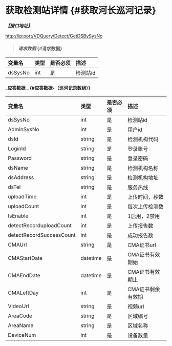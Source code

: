 # 获取检测站详情 {#获取河长巡河记录}

_**【接口地址】**_

[http://ip:port/VDQuery/Detect/GetDSBySysNo](http://ip:port/VDQuery/Detect/GetDSBySysNo)

> #### _请求数据_ {#请求数据}

| 变量名 | 类型 | 是否必须 | 描述 |
| :--- | :--- | :--- | :--- |
| dsSysNo | int | 是 | 检测站id |

#### _应答数据 _ {#应答数据-（巡河记录数组）}

| 变量名 | 类型 | 是否必须 | 描述 |
| :--- | :--- | :--- | :--- |
| dsSysNo | int | 是 | 检测站id |
| AdminSysNo | int | 是 | 用户id |
| dsId | string | 是 | 检测机构代码 |
| LoginId | string | 是 | 登录账号 |
| Password | string | 是 | 登录密码 |
| dsName | string | 是 | 检测机构名称 |
| dsAddress | string | 是 | 检测机构地址 |
| dsTel | string | 是 | 服务热线 |
| uploadTime | int | 是 | 上传时间，秒数 |
| uploadCount | int | 是 | 每次上传检测数 |
| IsEnable | int | 是 | 1启用，2禁用 |
| detectRecorduploadCount | int | 是 | 上传报告数 |
| detectRecordSuccessCount | int | 是 | 成功报告数 |
| CMAUrl | string | 是 | CMA证书url |
| CMAStartDate | datetime | 是 | CMA证书有效期始 |
| CMAEndDate | datetime | 是 | CMA证书有效期止 |
| CMALeftDay | int | 是 | CMA证书剩余有效期 |
| VideoUrl | string | 是 | 视频url |
| AreaCode | string | 是 | 区域编号 |
| AreaName | string | 是 | 区域名称 |
| DeviceNum | int | 是 | 设备数量 |
